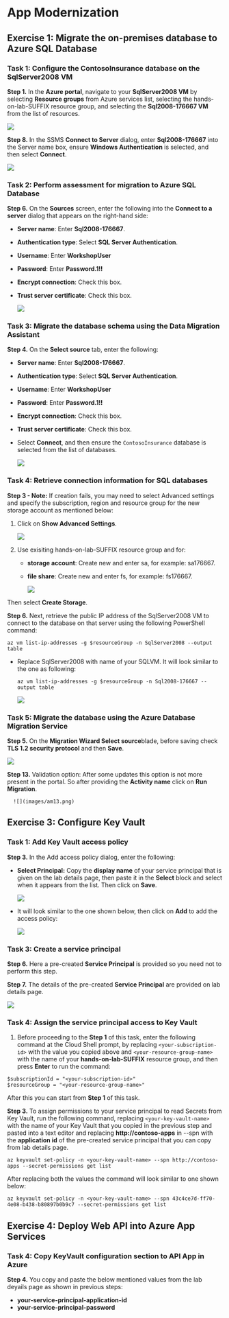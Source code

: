 # App Modernization

## Exercise 1: Migrate the on-premises database to Azure SQL Database

### Task 1: Configure the ContosoInsurance database on the SqlServer2008 VM

**Step 1.** In the **Azure portal**, navigate to your **SqlServer2008 VM** by selecting **Resource groups** from Azure services list, selecting the hands-on-lab-SUFFIX resource group, and selecting the **Sql2008-176667 VM** from the list of resources.

   ![](images/am1.png)

**Step 8.** In the SSMS **Connect to Server** dialog, enter **Sql2008-176667** into the Server name box, ensure **Windows Authentication** is selected, and then select **Connect**.

   ![](images/am2.png)

### Task 2: Perform assessment for migration to Azure SQL Database

**Step 6.** On the **Sources** screen, enter the following into the **Connect to a server** dialog that appears on the right-hand side:

   - **Server name**: Enter **Sql2008-176667**.
   - **Authentication type**: Select **SQL Server Authentication**.
   - **Username**: Enter **WorkshopUser**
   - **Password**: Enter **Password.1!!**
   - **Encrypt connection**: Check this box.
   - **Trust server certificate**: Check this box.
   
      ![](images/am3.png)
 
 ### Task 3: Migrate the database schema using the Data Migration Assistant
 
 **Step 4.** On the **Select source** tab, enter the following:

   - **Server name**: Enter **Sql2008-176667**.
   - **Authentication type**: Select **SQL Server Authentication**.
   - **Username**: Enter **WorkshopUser**
   - **Password**: Enter **Password.1!!**
   - **Encrypt connection**: Check this box.
   - **Trust server certificate**: Check this box.
   - Select **Connect**, and then ensure the `ContosoInsurance` database is selected from the list of databases.

      ![](images/am5.png)

### Task 4: Retrieve connection information for SQL databases

**Step 3 - Note:** If creation fails, you may need to select Advanced settings and specify the subscription, region and resource group for the new storage account as mentioned below:
1. Click on **Show Advanced Settings**.

      ![](images/am6.png)
      
2. Use exisiting hands-on-lab-SUFFIX resource group and for:
   - **storage account**: Create new and enter sa<uniqueid>, for example: sa176667.
   - **file share**: Create new and enter fs<uniqueid>, for example: fs176667.
      
     ![](images/am7.png)
     
 Then select **Create Storage**.
 
**Step 6.** Next, retrieve the public IP address of the SqlServer2008 VM to connect to the database on that server using the following PowerShell command:

    
    az vm list-ip-addresses -g $resourceGroup -n SqlServer2008 --output table
    
    
- Replace SqlServer2008 with name of your SQLVM. It will look similar to the one as following:

    ```
    az vm list-ip-addresses -g $resourceGroup -n Sql2008-176667 --output table
    ```
    
   ![](images/am8.png) 
   
### Task 5: Migrate the database using the Azure Database Migration Service

**Step 5.** On the **Migration Wizard Select source**blade, before saving check **TLS 1.2 security protocol** and then **Save**.
 
   ![](images/am9.png)

**Step 13.** Validation option: After some updates this option is not more present in the portal. So after providing the **Activity name** click on **Run Migration**.

      ![](images/am13.png)

## Exercise 3: Configure Key Vault

### Task 1: Add Key Vault access policy

**Step 3.** In the Add access policy dialog, enter the following:
   - **Select Principal:** Copy the **display name** of your service principal that is given on the lab details page, then paste it in the **Select** block and select when it appears from the list. Then click on **Save**.
 
      ![](images/am10.png)

   - It will look similar to the one shown below, then click on **Add** to add the access policy:
   
      ![](images/am11.png)

### Task 3: Create a service principal

**Step 6.** Here a pre-created **Service Principal** is provided so you need not to perform this step.

**Step 7.** The details of the pre-created **Service Principal** are provided on lab details page.

  ![](images/am12.png)

### Task 4: Assign the service principal access to Key Vault

1. Before proceeding to the **Step 1** of this task, enter the following command at the Cloud Shell prompt, by replacing `<your-subscription-id>` with the value you copied above and `<your-resource-group-name>` with the name of your **hands-on-lab-SUFFIX** resource group, and then press **Enter** to run the command:

```
$subscriptionId = "<your-subscription-id>"
$resourceGroup = "<your-resource-group-name>"
```
After this you can start from **Step 1** of this task.

**Step 3.** To assign permissions to your service principal to read Secrets from Key Vault, run the following command, replacing `<your-key-vault-name>` with the name of your Key Vault that you copied in the previous step and pasted into a text editor and replacing **http://contoso-apps** in --spn with the **application id** of the pre-created service principal that you can copy from lab details page.

    
    az keyvault set-policy -n <your-key-vault-name> --spn http://contoso-apps --secret-permissions get list
    
 
 After replacing both the values the command will look similar to one shown below:
 
    az keyvault set-policy -n <your-key-vault-name> --spn 43c4ce7d-ff70-4e08-b438-b80897b0b9c7 --secret-permissions get list
 
## Exercise 4: Deploy Web API into Azure App Services

### Task 4: Copy KeyVault configuration section to API App in Azure

**Step 4.** You copy and paste the below mentioned values from the lab deyails page as shown in previous steps:
 - **your-service-principal-application-id**
 - **your-service-principal-password**
